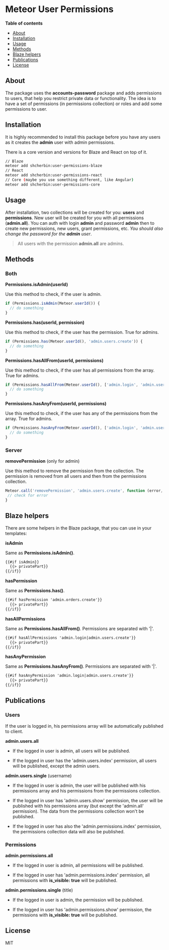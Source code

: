 # Meteor User Permissions

**Table of contents**

- [About](#about)
- [Installation](#installation)
- [Usage](#usage)
- [Methods](#methods)
- [Blaze helpers](#blaze-helpers)
- [Publications](#publications)
- [License](#license)

## About

The package uses the **accounts-password** package and adds permissions to users, that help you restrict private data or functionality. The idea is to have a set of permissions (in permissions collection) or roles and add some permissions to user.

## Installation

It is highly recommended to install this package before you have any users as it creates the **admin** user with admin permissions.

There is a core version and versions for Blaze and React on top of it.

```sh
// Blaze
meteor add shcherbin:user-permissions-blaze
// React
meteor add shcherbin:user-permissions-react
// Core (maybe you use something different, like Angular)
meteor add shcherbin:user-permissions-core
```

## Usage

After installation, two collections will be created for you: **users** and **permissions**. New user will be created for you with all permissions (**admin.all**). You can auth with login **admin** and password **admin** then to create new permissions, new users, grant permissions, etc. *You should also change the password for the **admin** user*.

> All users with the permission **admin.all** are admins.

## Methods

### Both

**Permissions.isAdmin(userId)**

Use this method to check, if the user is admin.

```js
if (Permissions.isAdmin(Meteor.userId()) {
  // do something
}
```

**Permissions.has(userId, permission)**

Use this method to check, if the user has the permission. True for admins.

```js
if (Permissions.has(Meteor.userId(), 'admin.users.create')) {
  // do something
}
```

**Permissions.hasAllFrom(userId, permissions)**

Use this method to check, if the user has all permissions from the array. True for admins.

```js
if (Permissions.hasAllFrom(Meteor.userId(), ['admin.login', 'admin.users.create'])) {
  // do something
}
```

**Permissions.hasAnyFrom(userId, permissions)**

Use this method to check, if the user has any of the permissions from the array. True for admins.

```js
if (Permissions.hasAnyFrom(Meteor.userId(), ['admin.login', 'admin.users.create'])) {
  // do something
}
```

### Server

**removePermission** (only for admin)

Use this method to remove the permission from the collection. The permission is removed from all users and then from the permissions collection.

```js
Meteor.call('removePermission', 'admin.users.create', function (error, result) {
 // check for error
}
```

## Blaze helpers

There are some helpers in the Blaze package, that you can use in your templates:

**isAdmin**

Same as **Permissions.isAdmin()**.

```html
{{#if isAdmin}}
  {{> privatePart}}
{{/if}}
```

**hasPermission**

Same as **Permissions.has()**.

```html
{{#if hasPermission 'admin.orders.create'}}
  {{> privatePart}}
{{/if}}
```

**hasAllPermissions**

Same as **Permissions.hasAllFrom()**. Permissions are separated with '|'.

```html
{{#if hasAllPermissions 'admin.login|admin.users.create'}}
  {{> privatePart}}
{{/if}}
```

**hasAnyPermission**

Same as **Permissions.hasAnyFrom()**. Permissions are separated with '|'.

```html
{{#if hasAnyPermission 'admin.login|admin.users.create'}}
  {{> privatePart}}
{{/if}}
```

## Publications

### Users

If the user is logged in, his permissions array will be automatically published to client.

**admin.users.all**

- If the logged in user is admin, all users will be published.

- If the logged in user has the 'admin.users.index' permission, all users will be published, except the admin users.

**admin.users.single** (username)

- If the logged in user is admin, the user will be published with his permissions array and his permissions from the permissions collection.

- If the logged in user has 'admin.users.show' permission, the user will be published with his permissions array (but except the 'admin.all' permission). The data from the permissions collection won't be published.

- If the logged in user has also the 'admin.permissions.index' permission, the permissions collection data will also be published.

### Permissions

**admin.permissions.all**

- If the logged in user is admin, all permissions will be published.

- If the logged in user has 'admin.permissions.index' permission, all permissions with **is_visible: true** will be published.

**admin.permissions.single** (title)

- If the logged in user is admin, the permission will be published.

- If the logged in user has 'admin.permissions.show' permission, the permissions with **is_visible: true** will be published.

## License

MIT